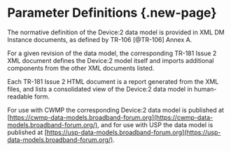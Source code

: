 # Parameter Definitions {.new-page}

The normative definition of the Device:2 data model is provided in XML DM Instance documents, as defined by TR-106 [@TR-106] Annex A.

For a given revision of the data model, the corresponding TR-181 Issue 2 XML document defines the Device:2 model itself and imports additional components from the other XML documents listed.

Each TR-181 Issue 2 HTML document is a report generated from the XML files, and lists a consolidated view of the Device:2 data model in human-readable form.

For use with CWMP the corresponding Device:2 data model is published at [https://cwmp-data-models.broadband-forum.org](https://cwmp-data-models.broadband-forum.org/), and for use with USP the data model is published at [https://usp-data-models.broadband-forum.org](https://usp-data-models.broadband-forum.org/).

